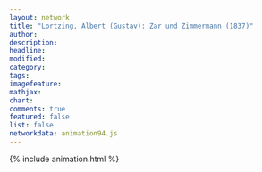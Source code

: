 ```yaml
---
layout: network
title: "Lortzing, Albert (Gustav): Zar und Zimmermann (1837)"
author:
description:
headline:
modified:
category:
tags:
imagefeature: 
mathjax: 
chart: 
comments: true
featured: false
list: false
networkdata: animation94.js
---
```

{% include animation.html %}
